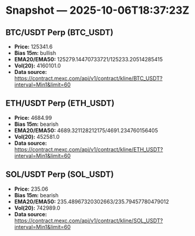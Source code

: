 # Snapshot — 2025-10-06T18:37:23Z

## BTC/USDT Perp (BTC_USDT)
- **Price:** 125341.6
- **Bias 15m:** bullish
- **EMA20/EMA50:** 125279.14470733721/125233.20514285415
- **Vol(20):** 4160101.0
- **Data source:** https://contract.mexc.com/api/v1/contract/kline/BTC_USDT?interval=Min1&limit=60

## ETH/USDT Perp (ETH_USDT)
- **Price:** 4684.99
- **Bias 15m:** bearish
- **EMA20/EMA50:** 4689.321128212175/4691.234760156405
- **Vol(20):** 452581.0
- **Data source:** https://contract.mexc.com/api/v1/contract/kline/ETH_USDT?interval=Min1&limit=60

## SOL/USDT Perp (SOL_USDT)
- **Price:** 235.06
- **Bias 15m:** bearish
- **EMA20/EMA50:** 235.48967320302663/235.79457780479012
- **Vol(20):** 742989.0
- **Data source:** https://contract.mexc.com/api/v1/contract/kline/SOL_USDT?interval=Min1&limit=60
